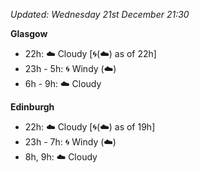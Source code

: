 *Updated: Wednesday 21st December 21:30*

**Glasgow**

* 22h: :cloud: Cloudy [:cyclone:(:cloud:) as of 22h]
* 23h - 5h: :cyclone: Windy (:cloud:)
* 6h - 9h: :cloud: Cloudy

**Edinburgh**

* 22h: :cloud: Cloudy [:cyclone:(:cloud:) as of 19h]
* 23h - 7h: :cyclone: Windy (:cloud:)
* 8h, 9h: :cloud: Cloudy
